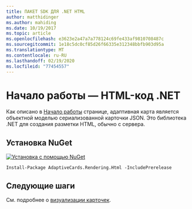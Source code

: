 ```yaml
---
title: ПАКЕТ SDK ДЛЯ .NET HTML
author: matthidinger
ms.author: mahiding
ms.date: 10/19/2017
ms.topic: article
ms.openlocfilehash: e3623e2a47a7a778124c69fe433af9810708487c
ms.sourcegitcommit: 1e18c5dc0cf85d26f66335e312348bbfb903d95a
ms.translationtype: MT
ms.contentlocale: ru-RU
ms.lasthandoff: 02/19/2020
ms.locfileid: "77454557"
---
```

# <a name="getting-started---net-html"></a>Начало работы — HTML-код .NET

Как описано в [Начало работы](../../../authoring-cards/getting-started.md) странице, адаптивная карта является объектной моделью сериализованной карточки JSON. Это библиотека .NET для создания разметки HTML, обычно с сервера.

## <a name="nuget-install"></a>Установка NuGet

[![Установка с помощью NuGet](https://img.shields.io/nuget/vpre/AdaptiveCards.Rendering.Html.svg)](https://www.nuget.org/packages/AdaptiveCards.Rendering.Html)

```console
Install-Package AdaptiveCards.Rendering.Html -IncludePrerelease
```

## <a name="next-steps"></a>Следующие шаги

См. подробнее о [визуализации карточек](render-a-card.md).